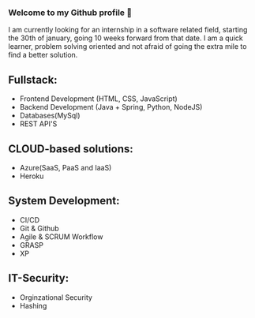 ### Welcome to my Github profile 👋
I am currently looking for an internship in a software related field, starting the 30th of january, going 10 weeks forward from that date. I am a quick learner, problem solving oriented and not afraid of going the extra mile to find a better solution.


## Fullstack:
- Frontend Development (HTML, CSS, JavaScript)
- Backend Development (Java + Spring, Python, NodeJS)
- Databases(MySql)
- REST API'S

## CLOUD-based solutions:
- Azure(SaaS, PaaS and IaaS)
- Heroku

## System Development:
- CI/CD
- Git & Github
- Agile & SCRUM Workflow
- GRASP
- XP

## IT-Security:
- Orginzational Security
- Hashing

